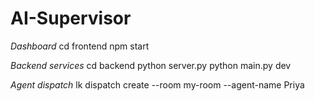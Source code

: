 # AI-Supervisor

*Dashboard*
cd frontend 
npm start

*Backend services*
cd backend
python server.py
python main.py dev


*Agent dispatch*
lk dispatch create --room my-room --agent-name Priya